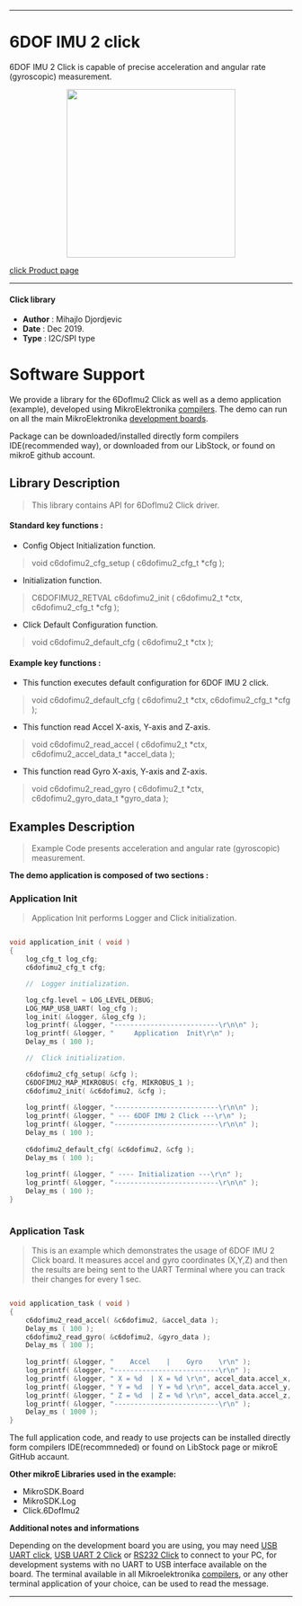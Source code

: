 
 

---
# 6DOF IMU 2 click

6DOF IMU 2 Click is capable of precise acceleration and angular rate (gyroscopic) measurement.

<p align="center">
  <img src="http://download.mikroe.com/images/click_for_ide/6dofimu2_click.png" height=300px>
</p>

[click Product page](<https://www.mikroe.com/6dof-imu-2-click>)

---


#### Click library 

- **Author**        : Mihajlo Djordjevic
- **Date**          : Dec 2019.
- **Type**          : I2C/SPI type


# Software Support

We provide a library for the 6DofImu2 Click 
as well as a demo application (example), developed using MikroElektronika 
[compilers](http://shop.mikroe.com/compilers). 
The demo can run on all the main MikroElektronika [development boards](http://shop.mikroe.com/development-boards).

Package can be downloaded/installed directly form compilers IDE(recommended way), or downloaded from our LibStock, or found on mikroE github account. 

## Library Description

> This library contains API for 6DofImu2 Click driver.

#### Standard key functions :

- Config Object Initialization function.
> void c6dofimu2_cfg_setup ( c6dofimu2_cfg_t *cfg ); 
 
- Initialization function.
> C6DOFIMU2_RETVAL c6dofimu2_init ( c6dofimu2_t *ctx, c6dofimu2_cfg_t *cfg );

- Click Default Configuration function.
> void c6dofimu2_default_cfg ( c6dofimu2_t *ctx );


#### Example key functions :

- This function executes default configuration for 6DOF IMU 2 click.
> void c6dofimu2_default_cfg ( c6dofimu2_t *ctx, c6dofimu2_cfg_t *cfg );
 
- This function read Accel X-axis, Y-axis and Z-axis.
> void c6dofimu2_read_accel ( c6dofimu2_t *ctx, c6dofimu2_accel_data_t *accel_data );

- This function read Gyro X-axis, Y-axis and Z-axis.
> void c6dofimu2_read_gyro ( c6dofimu2_t *ctx, c6dofimu2_gyro_data_t *gyro_data );

## Examples Description

> 
> Example Code presents acceleration and angular rate (gyroscopic) measurement.
> 

**The demo application is composed of two sections :**

### Application Init 

>
> Application Init performs Logger and Click initialization.
> 

```c

void application_init ( void )
{
    log_cfg_t log_cfg;
    c6dofimu2_cfg_t cfg;

    //  Logger initialization.

    log_cfg.level = LOG_LEVEL_DEBUG;
    LOG_MAP_USB_UART( log_cfg );
    log_init( &logger, &log_cfg );
    log_printf( &logger, "--------------------------\r\n\n" );
    log_printf( &logger, "     Application  Init\r\n" );
    Delay_ms ( 100 );

    //  Click initialization.

    c6dofimu2_cfg_setup( &cfg );
    C6DOFIMU2_MAP_MIKROBUS( cfg, MIKROBUS_1 );
    c6dofimu2_init( &c6dofimu2, &cfg );
    
    log_printf( &logger, "--------------------------\r\n\n" );
    log_printf( &logger, " --- 6DOF IMU 2 Click ---\r\n" );
    log_printf( &logger, "--------------------------\r\n\n" );
    Delay_ms ( 100 );
    
    c6dofimu2_default_cfg( &c6dofimu2, &cfg );
    Delay_ms ( 100 );
    
    log_printf( &logger, " ---- Initialization ---\r\n" );
    log_printf( &logger, "--------------------------\r\n\n" );
    Delay_ms ( 100 );
}
  
```

### Application Task

>
> This is an example which demonstrates the usage of 6DOF IMU 2 Click board.
> It measures accel and gyro coordinates (X,Y,Z) and then the results 
> are being sent to the UART Terminal where you can track their changes for every 1 sec.
> 

```c

void application_task ( void )
{
    c6dofimu2_read_accel( &c6dofimu2, &accel_data );
    Delay_ms ( 100 );
    c6dofimu2_read_gyro( &c6dofimu2, &gyro_data );
    Delay_ms ( 100 );
    
    log_printf( &logger, "    Accel    |    Gyro    \r\n" );
    log_printf( &logger, "--------------------------\r\n" );
    log_printf( &logger, " X = %d  | X = %d \r\n", accel_data.accel_x, gyro_data.gyro_x );
    log_printf( &logger, " Y = %d  | Y = %d \r\n", accel_data.accel_y, gyro_data.gyro_y );
    log_printf( &logger, " Z = %d  | Z = %d \r\n", accel_data.accel_z, gyro_data.gyro_z );
    log_printf( &logger, "--------------------------\r\n" );    
    Delay_ms ( 1000 );
}

```

The full application code, and ready to use projects can be  installed directly form compilers IDE(recommneded) or found on LibStock page or mikroE GitHub accaunt.

**Other mikroE Libraries used in the example:** 

- MikroSDK.Board
- MikroSDK.Log
- Click.6DofImu2

**Additional notes and informations**

Depending on the development board you are using, you may need 
[USB UART click](http://shop.mikroe.com/usb-uart-click), 
[USB UART 2 Click](http://shop.mikroe.com/usb-uart-2-click) or 
[RS232 Click](http://shop.mikroe.com/rs232-click) to connect to your PC, for 
development systems with no UART to USB interface available on the board. The 
terminal available in all Mikroelektronika 
[compilers](http://shop.mikroe.com/compilers), or any other terminal application 
of your choice, can be used to read the message.



---
